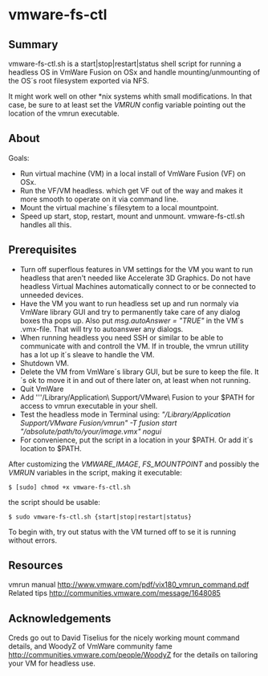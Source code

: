 vmware-fs-ctl
=============

Summary
-------
vmware-fs-ctl.sh is a start|stop|restart|status shell script for running a headless OS in VmWare Fusion on OSx and handle  mounting/unmounting of the OS´s root filesystem exported via NFS.

It might work well on other \*nix systems whith small modifications. In that case, be sure to at least set the *VMRUN* config variable pointing out the location of the vmrun executable.

About
-----
Goals:
* Run virtual machine (VM) in a local install of VmWare Fusion (VF) on OSx.
* Run the VF/VM headless. which get VF out of the way and makes it more smooth to operate on it via command line.
* Mount the virtual machine´s filesytem to a local mountpoint.
* Speed up start, stop, restart, mount and unmount.
vmware-fs-ctl.sh handles all this.


Prerequisites
-------------
* Turn off superflous features in VM settings for the VM you want to run headless that aren't needed like Accelerate 3D Graphics. Do not have headless Virtual Machines automatically connect to or be connected to unneeded devices.
* Have the VM you want to run headless set up and run normaly via VmWare library GUI and try to permanently take care of any dialog boxes tha pops up. Also put *msg.autoAnswer = "TRUE"* in the VM´s .vmx-file. That will try to autoanswer any dialogs.
* When running headless you need SSH or similar to be able to communicate with and controll the VM. If in trouble, the vmrun utillity has a lot up it´s sleave to handle the VM.
* Shutdown VM.
* Delete the VM from VmWare´s library GUI, but be sure to keep the file. It´s ok to move it in and out of there later on, at least when not running.
* Quit VmWare
* Add '''/Library/Application\ Support/VMware\ Fusion to your $PATH for access to vmrun executable in your shell.
* Test the headless mode in Terminal using: *"/Library/Application Support/VMware Fusion/vmrun" -T fusion start "/absolute/path/to/your/image.vmx" nogui*
* For convenience, put the script in a location in your $PATH. Or add it´s location to $PATH.

After customizing the *VMWARE_IMAGE*, *FS_MOUNTPOINT* and possibly the *VMRUN* variables in the script, making it executable:

`$ [sudo] chmod +x vmware-fs-ctl.sh`

the script should be usable:

`$ sudo vmware-fs-ctl.sh {start|stop|restart|status}`

To begin with, try out status with the VM turned off to se it is running without errors.



Resources
---------
vmrun manual http://www.vmware.com/pdf/vix180_vmrun_command.pdf
Related tips http://communities.vmware.com/message/1648085

Acknowledgements
----------------
Creds go out to David Tiselius for the nicely working mount command details, and WoodyZ of VmWare community fame http://communities.vmware.com/people/WoodyZ for the details on tailoring your VM for headless use.